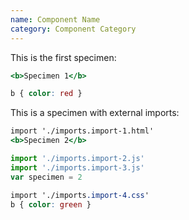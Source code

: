 ```yaml
---
name: Component Name
category: Component Category
---
```


This is the first specimen:

```specimen-1.html
<b>Specimen 1</b>
```

```specimen-1.css
b { color: red }
```

This is a specimen with external imports:

```specimen-2.html
import './imports.import-1.html'
<b>Specimen 2</b>
```

```specimen-2.js
import './imports.import-2.js'
import './imports.import-3.js'
var specimen = 2
```

```specimen-2.css
import './imports.import-4.css'
b { color: green }
```
